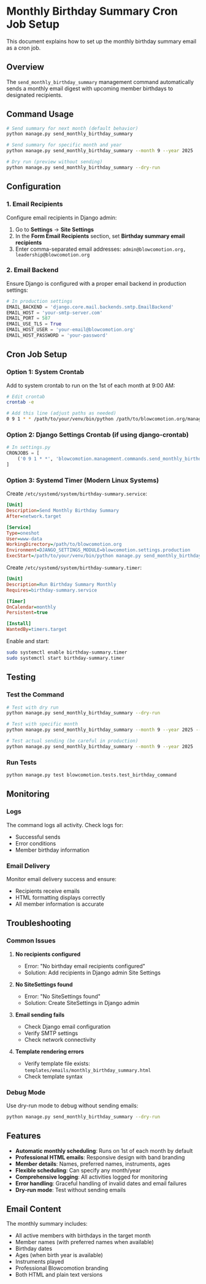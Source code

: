 # Monthly Birthday Summary Cron Job Setup

This document explains how to set up the monthly birthday summary email as a cron job.

## Overview

The `send_monthly_birthday_summary` management command automatically sends a monthly email digest with upcoming member birthdays to designated recipients.

## Command Usage

```bash
# Send summary for next month (default behavior)
python manage.py send_monthly_birthday_summary

# Send summary for specific month and year
python manage.py send_monthly_birthday_summary --month 9 --year 2025

# Dry run (preview without sending)
python manage.py send_monthly_birthday_summary --dry-run
```

## Configuration

### 1. Email Recipients

Configure email recipients in Django admin:

1. Go to **Settings** → **Site Settings**
2. In the **Form Email Recipients** section, set **Birthday summary email recipients**
3. Enter comma-separated email addresses: `admin@blowcomotion.org, leadership@blowcomotion.org`

### 2. Email Backend

Ensure Django is configured with a proper email backend in production settings:

```python
# In production settings
EMAIL_BACKEND = 'django.core.mail.backends.smtp.EmailBackend'
EMAIL_HOST = 'your-smtp-server.com'
EMAIL_PORT = 587
EMAIL_USE_TLS = True
EMAIL_HOST_USER = 'your-email@blowcomotion.org'
EMAIL_HOST_PASSWORD = 'your-password'
```

## Cron Job Setup

### Option 1: System Crontab

Add to system crontab to run on the 1st of each month at 9:00 AM:

```bash
# Edit crontab
crontab -e

# Add this line (adjust paths as needed)
0 9 1 * * /path/to/your/venv/bin/python /path/to/blowcomotion.org/manage.py send_monthly_birthday_summary
```

### Option 2: Django Settings Crontab (if using django-crontab)

```python
# In settings.py
CRONJOBS = [
    ('0 9 1 * *', 'blowcomotion.management.commands.send_monthly_birthday_summary'),
]
```

### Option 3: Systemd Timer (Modern Linux Systems)

Create `/etc/systemd/system/birthday-summary.service`:

```ini
[Unit]
Description=Send Monthly Birthday Summary
After=network.target

[Service]
Type=oneshot
User=www-data
WorkingDirectory=/path/to/blowcomotion.org
Environment=DJANGO_SETTINGS_MODULE=blowcomotion.settings.production
ExecStart=/path/to/your/venv/bin/python manage.py send_monthly_birthday_summary
```

Create `/etc/systemd/system/birthday-summary.timer`:

```ini
[Unit]
Description=Run Birthday Summary Monthly
Requires=birthday-summary.service

[Timer]
OnCalendar=monthly
Persistent=true

[Install]
WantedBy=timers.target
```

Enable and start:

```bash
sudo systemctl enable birthday-summary.timer
sudo systemctl start birthday-summary.timer
```

## Testing

### Test the Command

```bash
# Test with dry run
python manage.py send_monthly_birthday_summary --dry-run

# Test with specific month
python manage.py send_monthly_birthday_summary --month 9 --year 2025 --dry-run

# Test actual sending (be careful in production)
python manage.py send_monthly_birthday_summary --month 9 --year 2025
```

### Run Tests

```bash
python manage.py test blowcomotion.tests.test_birthday_command
```

## Monitoring

### Logs

The command logs all activity. Check logs for:
- Successful sends
- Error conditions
- Member birthday information

### Email Delivery

Monitor email delivery success and ensure:
- Recipients receive emails
- HTML formatting displays correctly
- All member information is accurate

## Troubleshooting

### Common Issues

1. **No recipients configured**
   - Error: "No birthday email recipients configured"
   - Solution: Add recipients in Django admin Site Settings

2. **No SiteSettings found**
   - Error: "No SiteSettings found"
   - Solution: Create SiteSettings in Django admin

3. **Email sending fails**
   - Check Django email configuration
   - Verify SMTP settings
   - Check network connectivity

4. **Template rendering errors**
   - Verify template file exists: `templates/emails/monthly_birthday_summary.html`
   - Check template syntax

### Debug Mode

Use dry-run mode to debug without sending emails:

```bash
python manage.py send_monthly_birthday_summary --dry-run
```

## Features

- **Automatic monthly scheduling**: Runs on 1st of each month by default
- **Professional HTML emails**: Responsive design with band branding
- **Member details**: Names, preferred names, instruments, ages
- **Flexible scheduling**: Can specify any month/year
- **Comprehensive logging**: All activities logged for monitoring
- **Error handling**: Graceful handling of invalid dates and email failures
- **Dry-run mode**: Test without sending emails

## Email Content

The monthly summary includes:
- All active members with birthdays in the target month
- Member names (with preferred names when available)
- Birthday dates
- Ages (when birth year is available)
- Instruments played
- Professional Blowcomotion branding
- Both HTML and plain text versions